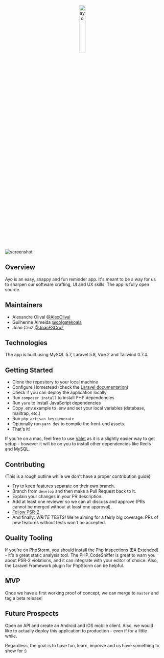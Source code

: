 <p align="center">
    <img title="ayo" width="20%" src="https://i.imgur.com/So0rxLO.png" />
</p>

![screenshot](https://imgur.com/a/AhRaKry)

## Overview
Ayo is an easy, snappy and fun reminder app.
It's  meant to be a way for us to sharpen our software crafting, UI and UX skills.
The app is fully open source.

## Maintainers
- Alexandre Olival [@AlexOlival]( https://github.com/AlexOlival )
- Guilherme Almeida [@colgatekoala]( https://github.com/colgatekoala )
- João Cruz [@JoaoFSCruz]( https://github.com/JoaoFSCruz )

## Technologies
The app is built using MySQL 5.7, Laravel 5.8, Vue 2 and Tailwind 0.7.4.

## Getting Started
- Clone the repository to your local machine
- Configure Homestead (check the [Laravel documentation](https://laravel.com/docs/5.8/homestead))
- Check if you can deploy the application locally
- Run `composer install` to install PHP dependencies
- Run `yarn` to install JavaScript dependencies
- Copy .env.example to .env and set your local variables (database, mailtrap, etc.)
- Run `php artisan key:generate`
- Optionally run `yarn dev` to compile the front-end assets.
- That's it!

If you're on a mac, feel free to use [Valet](https://laravel.com/docs/5.8/valet) as it is a slightly easier way to get setup - however it will be on you to
install other dependencies like Redis and MySQL.

## Contributing
(This is a rough outline while we don't have a proper contribution guide)
- Try to keep features separate on their own branch.
- Branch from `develop` and then make a Pull Request back to it.
- Explain your changes in your PR description.
- Add at least one reviewer so we can all discuss and approve (PRs cannot be merged without at least one approval).
- [Follow PSR-2.](https://www.php-fig.org/psr/psr-2/)
- And finally: *WRITE TESTS!* We're aiming for a fairly big coverage. PRs of new features without tests won't be accepted.

## Quality Tooling
If you're on PhpStorm, you should install the Php Inspections (EA Extended) - it's a great static analysis tool.
The PHP_CodeSniffer is great to warn you about PSR-2 violations, and it can integrate with your editor of choice.
Also, the Laravel Framework plugin for PhpStorm can be helpful.

## MVP
Once we have a first working proof of concept, we can merge to `master` and tag a beta release!

## Future Prospects
Open an API and create an Android and iOS mobile client.
Also, we would like to actually deploy this application to production - even if for a little while.

Regardless, the goal is to have fun, learn, improve and us have something to show for :)
